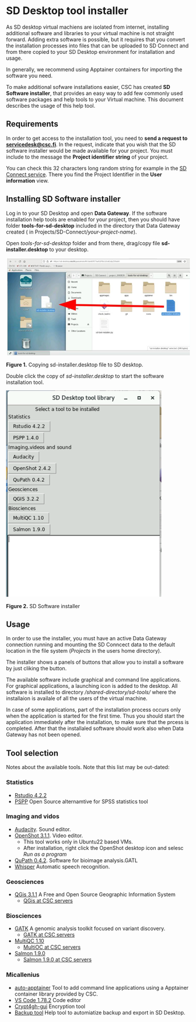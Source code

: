 # SD Desktop tool installer

As SD desktop virtual machiens are isolated from internet, installing additional software and libraries 
to your virtual machine is not straight forward. Adding extra software is possible, but it requires that 
you convert the installation processes into files that can be uploaded to SD Connect and from there 
copied to your SD Desktop environment for installation and usage.

In generally, we recommend using Apptainer containers for importing the software you need.

To make additional sofware installations easier, CSC has created **SD Software installer**, 
that provides an easy way to add few commonly used software packages and help tools to your Virtual machine. 
This document describes the usage of this help tool.


## Requirements ##

In order to get access to the installation tool, you need to **send a request to servicedesk@csc.fi**.
In the request, indicate that you wish that the SD software installer would be 
made available for your project. You must include to the message the  **Project identifier string** of your project.

You can check this 32 characters long random string for example in 
the [SD Connect service](https://sd-conenct.csc.fi). There you find the 
Project Identifier in the **User information** view. 

## Installing SD Software installer ##

Log in to your SD Desktop and open **Data Gateway**. If the software installation help tools are enabled for your project,
then you should have folder **tools-for-sd-desktop** included in the directory that Data Gateway created 
( in Projects/SD-Connect/_your-project-name_).

Open _tools-for-sd-desktop_ folder and from there, drag/copy file **sd-installer.desktop** to your desktop.

[![Installing-sd-installer](../images/desktop/sd-installer1.png)](./images/desktop/sd-installer1.png)

**Figure 1.** Copying sd-installer.desktop file to SD desktop.
 
Double click the copy of _sd-installer.desktop_ to start the software installation tool. 

[![sd-installer](../images/desktop/sd-installer2.png)](../images/desktop/sd-installer2.png)

**Figure 2.** SD Software installer


## Usage ##

In order to use the installer, you must have an active Data Gateway connection running and 
mounting the SD Conncect data to the default location in the file system 
(_Projects_ in the users home directory). 

The installer shows a panels of buttons that allow you to install a software by just cliking the button.

The available software include graphical and command line applications. For graphical applications, a launching icon is added 
to the desktop. All software is installed to directory _/shared-directory/sd-tools/_ where the installaion is availale of all the
users of the virtual machine.

In case of some applications, part of the installation process occurs only when the application is started for the first time.
Thus you should start the application immediately after the installation, to make sure that the prcess is completed. After that
the installaled software should work also when Data Gateway has not been opened.


## Tool selection ##

Notes about the available tools. Note that this list may be out-dated:

### Statistics
*  [Rstudio 4.2.2](rstudio.md)
*  [PSPP](https://www.gnu.org/software/pspp/) Open Source alternamtive for SPSS statistics tool

### Imaging and vidos
*  [Audacity](https://www.audacityteam.org/). Sound editor.
*  [OpenShot 3.1.1](https://www.openshot.org/). Video editor.
   *  This tool works only in Ubuntu22 based VMs.
   *  After installation, right click the OpenShot desktop icon and selesc _Run as a program_
*  [QuPath 0.4.2](https://github.com/qupath/qupath/). Software for bioimage analysis.GATL
*  [Whisper](whisper.md) Automatic speech recognition.
  
### Geosciences
*  [QGis 3.1.1](https://qgis.org/en/site/) A Free and Open Source Geographic Information System 
   *   [QGis at CSC servers](../../../apps/qgis.md)

### Biosciences
*  [GATK](https://gatk.broadinstitute.org/hc/en-us) A genomic analysis toolkit focused on variant discovery.
   *   [GATK at CSC servers](../../../apps/gatk.md)
*  [MultiQC 1.10](https://multiqc.info/)
   *   [MultiOC at CSC servers](../../../apps/multiqc.md)
*  [Salmon 1.9.0](https://combine-lab.github.io/salmon/)
   *   [Salmon 1.9.0 at CSC servers](../../../apps/salmon.md)

### Micallenius
*   [auto-apptainer](./auto-apptainer.md) Tool to add command line applications using a Apptainer container library provided by CSC.
*   [VS Code 1.78.2](./vscode.md) Code editor
*   [Crypt4gh-gui](../sd_connect.md#sensitive-data-encryption-and-upload-for-analysis-up-to-100-gb) Encryption tool
*   [Backup tool](./backup_sd_desktop.md) Help tool to automiatize backup and export in SD Desktop.


